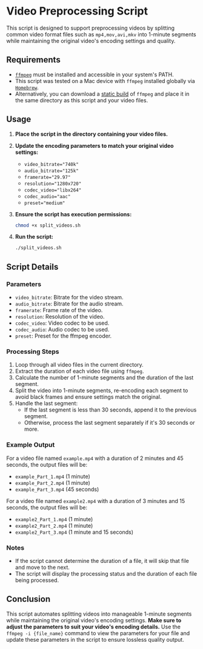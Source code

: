 # Video Preprocessing Script

This script is designed to support preprocessing videos by splitting common video format files such as `mp4,mov,avi,mkv` into 1-minute segments while maintaining the original video's encoding settings and quality.

## Requirements

- [`ffmpeg`](https://ffmpeg.org/) must be installed and accessible in your system's PATH.
- This script was tested on a Mac device with `ffmpeg` installed globally via [`Homebrew`](https://formulae.brew.sh/formula/ffmpeg).
- Alternatively, you can download a [static build](https://ffmpeg.org/download.html) of `ffmpeg` and place it in the same directory as this script and your video files.

## Usage

1. **Place the script in the directory containing your video files.**

2. **Update the encoding parameters to match your original video settings:**
   - `video_bitrate="740k"`
   - `audio_bitrate="125k"`
   - `framerate="29.97"`
   - `resolution="1280x720"`
   - `codec_video="libx264"`
   - `codec_audio="aac"`
   - `preset="medium"`

3. **Ensure the script has execution permissions:**

   ```bash
   chmod +x split_videos.sh
   ```

4. **Run the script:**

   ```bash
   ./split_videos.sh
   ```

## Script Details

### Parameters

- `video_bitrate`: Bitrate for the video stream.
- `audio_bitrate`: Bitrate for the audio stream.
- `framerate`: Frame rate of the video.
- `resolution`: Resolution of the video.
- `codec_video`: Video codec to be used.
- `codec_audio`: Audio codec to be used.
- `preset`: Preset for the ffmpeg encoder.

### Processing Steps

1. Loop through all video files in the current directory.
2. Extract the duration of each video file using `ffmpeg`.
3. Calculate the number of 1-minute segments and the duration of the last segment.
4. Split the video into 1-minute segments, re-encoding each segment to avoid black frames and ensure settings match the original.
5. Handle the last segment:
   - If the last segment is less than 30 seconds, append it to the previous segment.
   - Otherwise, process the last segment separately if it's 30 seconds or more.

### Example Output

For a video file named `example.mp4` with a duration of 2 minutes and 45 seconds, the output files will be:
- `example_Part_1.mp4` (1 minute)
- `example_Part_2.mp4` (1 minute)
- `example_Part_3.mp4` (45 seconds)

For a video file named `example2.mp4` with a duration of 3 minutes and 15 seconds, the output files will be:
- `example2_Part_1.mp4` (1 minute)
- `example2_Part_2.mp4` (1 minute)
- `example2_Part_3.mp4` (1 minute and 15 seconds)

### Notes

- If the script cannot determine the duration of a file, it will skip that file and move to the next.
- The script will display the processing status and the duration of each file being processed.

## Conclusion

This script automates splitting videos into manageable 1-minute segments while maintaining the original video's encoding settings. **Make sure to adjust the parameters to suit your video's encoding details.** Use the `ffmpeg -i {file_name}` command to view the parameters for your file and update these parameters in the script to ensure lossless quality output.